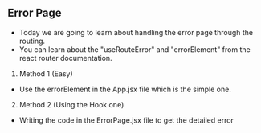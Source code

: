 ## Error Page 
- Today we are going to learn about handling the error page through the routing.
- You can learn about the "useRouteError" and "errorElement" from the react router documentation.


1. Method 1 (Easy)
- Use the errorElement in the App.jsx file which is the simple one.

2. Method 2 (Using the Hook one)
- Writing the code in the ErrorPage.jsx file to get the detailed error
